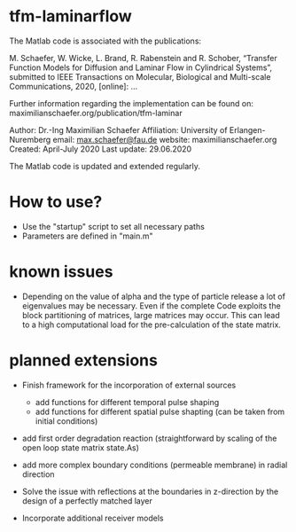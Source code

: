 # tfm-laminarflow

The Matlab code is associated with the publications: 

M. Schaefer, W. Wicke, L. Brand, R. Rabenstein and R. Schober, “Transfer Function Models for Diffusion and Laminar Flow in Cylindrical Systems”, submitted to IEEE Transactions on Molecular, Biological and Multi-scale Communications, 2020, [online]: …

Further information regarding the implementation can be found on: 
maximilianschaefer.org/publication/tfm-laminar

Author:         Dr.-Ing Maximilian Schaefer
Affiliation:    University of Erlangen-Nuremberg
email:          max.schaefer@fau.de
website:        maximilianschaefer.org
Created:        April-July 2020
Last update:    29.06.2020 

The Matlab code is updated and extended regularly. 

# How to use? 

- Use the "startup" script to set all necessary paths 
- Parameters are defined in "main.m" 


# known issues

- Depending on the value of alpha and the type of particle release a lot of 
eigenvalues may be necessary. Even if the complete Code exploits the block 
partitioning of matrices, large matrices may occur. This can lead to a high 
computational load for the pre-calculation of the state matrix. 


# planned extensions

- Finish framework for the incorporation of external sources 
    - add functions for different temporal pulse shaping
    - add functions for different spatial pulse shapting (can be taken from 
initial conditions)

- add first order degradation reaction (straightforward by scaling of the
open loop state matrix state.As) 

- add more complex boundary conditions (permeable membrane) in radial 
direction

- Solve the issue with reflections at the boundaries in z-direction by the 
design of a perfectly matched layer

- Incorporate additional receiver models

